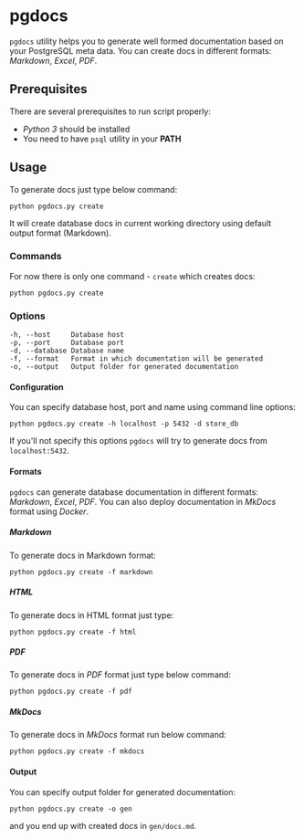 # pgdocs

`pgdocs` utility helps you to generate well formed documentation based on your PostgreSQL meta data. You can create docs in different formats: *Markdown*, *Excel*, *PDF*.

## Prerequisites

There are several prerequisites to run script properly:

- *Python 3* should be installed
- You need to have `psql` utility in your **PATH**

## Usage

To generate docs just type below command:

```shell
python pgdocs.py create
```

It will create database docs in current working directory using default output format (Markdown).

### Commands

For now there is only one command - `create` which creates docs:

```shell
python pgdocs.py create
```

### Options

```
-h, --host     Database host
-p, --port     Database port
-d, --database Database name
-f, --format   Format in which documentation will be generated
-o, --output   Output folder for generated documentation
```

#### Configuration

You can specify database host, port and name using command line options:

```shell
python pgdocs.py create -h localhost -p 5432 -d store_db 
```

If you'll not specify this options `pgdocs` will try to generate docs from `localhost:5432`.

#### Formats

`pgdocs` can generate database documentation in different formats: *Markdown*, *Excel*, *PDF*. You can also deploy documentation in *MkDocs* format using *Docker*.

##### Markdown

To generate docs in Markdown format:

```shell
python pgdocs.py create -f markdown
```

##### HTML

To generate docs in HTML format just type:

```shell
python pgdocs.py create -f html
```

##### PDF

To generate docs in *PDF* format just type below command:

```shell
python pgdocs.py create -f pdf
```

##### MkDocs

To generate docs in *MkDocs* format run below command:

```shell
python pgdocs.py create -f mkdocs
```

#### Output

You can specify output folder for generated documentation:

```shell
python pgdocs.py create -o gen
```

and you end up with created docs in `gen/docs.md`.

